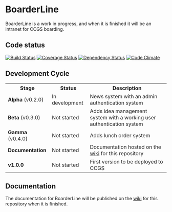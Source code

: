 # BoarderLine
BoarderLine is a work in progress, and when it is finished it will be an intranet for CCGS boarding.

## Code status
[![Build Status](https://travis-ci.org/davblayn/boarderline.png)](https://travis-ci.org/davblayn/boarderline)
[![Coverage Status](https://coveralls.io/repos/davblayn/boarderline/badge.png?branch=master)](https://coveralls.io/r/davblayn/boarderline)
[![Dependency Status](https://gemnasium.com/davblayn/boarderline.png)](https://gemnasium.com/davblayn/boarderline)
[![Code Climate](https://codeclimate.com/github/davblayn/boarderline.png)](https://codeclimate.com/github/davblayn/boarderline)

## Development Cycle

<table>
  <tr>
    <th>Stage</th>
    <th>Status</th>
    <th>Description</th>
  </tr>
  <tr>
    <td><strong>Alpha</strong> (v0.2.0)</td>
    <td>In development</td>
    <td>News system with an admin authentication system</td>
  </tr>
  
  <tr>
    <td><strong>Beta</strong> (v0.3.0)</td>
    <td>Not started</td>
    <td>Adds idea management system with a working user authentication system</td>
  </tr>
  
  <tr>
    <td><strong>Gamma</strong> (v0.4.0)</td>
    <td>Not started</td>
    <td>Adds lunch order system</td>
  </tr>

  <tr>
    <td><strong>Documentation</strong></td>
    <td>Not started</td>
    <td>Documentation hosted on the <a href="https://github.com/davblayn/boarderline/wiki">wiki</a> for this repository</td>
  </tr>

  <tr>
    <td><strong>v1.0.0</strong></td>
    <td>Not started</td>
    <td>First version to be deployed to CCGS</td>
  </tr>
</table>

## Documentation
The documentation for BoarderLine will be published on the [wiki](https://github.com/davblayn/boarderline/wiki) for this repository when it is finished.
